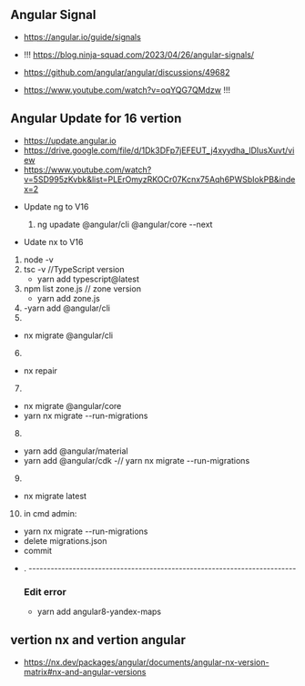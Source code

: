 ## Angular Signal

- https://angular.io/guide/signals

- !!! https://blog.ninja-squad.com/2023/04/26/angular-signals/

- https://github.com/angular/angular/discussions/49682

- https://www.youtube.com/watch?v=oqYQG7QMdzw !!!

## Angular Update for 16 vertion
- https://update.angular.io
- https://drive.google.com/file/d/1Dk3DFp7jEFEUT_j4xyydha_lDIusXuvt/view
- https://www.youtube.com/watch?v=5SD995zKvbk&list=PLErOmyzRKOCr07Kcnx75Aqh6PWSbIokPB&index=2

* Update ng to  V16 
  1.  ng upadate @angular/cli @angular/core --next

* Udate nx to V16
 1. node -v 
 2. tsc -v //TypeScript version
    - yarn  add typescript@latest
 3. npm list zone.js // zone version
    - yarn add zone.js
 4. 
    -yarn  add @angular/cli
 5. 
   - nx migrate  @angular/cli
 6. 
   - nx repair
 7. 
   - nx migrate @angular/core 
   - yarn nx migrate --run-migrations
 8. 
   - yarn add  @angular/material
   - yarn add @angular/cdk
   -// yarn nx migrate --run-migrations
  9. 
   - nx migrate latest

  10.  in cmd admin:
   -   yarn nx migrate --run-migrations
   -  delete migrations.json 
   -   commit 
 * . -------------------------------------------------------------------------  
   ### Edit error 
    - yarn add  angular8-yandex-maps

 ## vertion nx and vertion angular
 - https://nx.dev/packages/angular/documents/angular-nx-version-matrix#nx-and-angular-versions